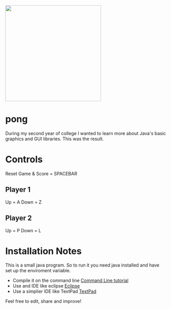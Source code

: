<img src="https://puu.sh/zx6ST/27c63e1491.png" width="300px" height="300px">

# pong

During my second year of college I wanted to learn more about Java's basic graphics and GUI libraries. This was the result.

# Controls

Reset Game & Score = SPACEBAR

## Player 1 

Up = A
Down = Z

## Player 2

Up = P
Down = L

# Installation Notes

This is a small java program. So to run it you need java installed
and have set up the enviroment variable.

* Compile it on the command line [Command Line tutorial](http://www.instructables.com/id/Programing-with-Java-using-Command-Prompt/)
* Use and IDE like eclipse [Eclipse](https://eclipse.org/)
* Use a simplier IDE like TextPad [TextPad](https://www.textpad.com/)

Feel free to edit, share and improve!